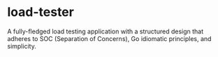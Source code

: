 # load-tester
A fully-fledged load testing application with a structured design that adheres to SOC (Separation of Concerns), Go idiomatic principles, and simplicity.
